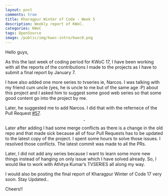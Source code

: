 ```yaml
---
layout: post
comments: true
title: Kharagpur Winter of Code - Week 5
description: Weekly report of KWoC.
categories: KWoC
tags: OpenSource
image: /public/img/kwoc-intro/kwoc0.png
---
```

Hello guys,

As this the last week of coding period for KWoC 17, I have been working with all the reports of the contributions I made to the projects as I have to submit a final report by January 7.

I have also added one more series to tvseries ie, Narcos. I was talking with my friend cum uncle (yes, he is uncle to me but of the same age :P) about this project and I asked him to suggest some good web series so that some good content go into the project by me.

Later, he suggested me to add Narcos. I did that with the refernece of the Pull Request [#57](https://github.com/athityakumar/tvseries/pull/57).

<p align="center">
  <img src="/blog/public/img/kwoc-week5/kwoc-51.png" alt="" style="border: 1px solid">
</p>

Later after adding I had some merge conflicts as there is a change in the old repo and that made sick because all of four Pull Requests has to be updated to the latest copy of the project. I spent some hours to solve those issues. I resolved those conflicts. The latest commit was made to all the PRs.

Later, I did not add any series because I want to learn some more new things instead of hanging on only issue which I have solved already. So, I would like to work with Athitya Kumar’s TVSERIES all along my way.

I would also be posting the final report of Kharagpur Winter of Code 17 very soon. Stay Updated..

Cheers!!

